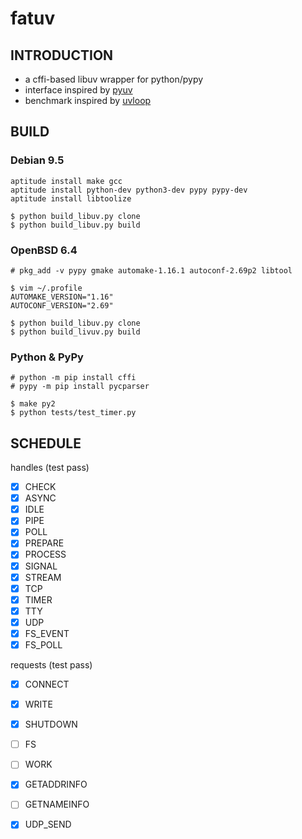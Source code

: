 # fatuv

## INTRODUCTION

* a cffi-based libuv wrapper for python/pypy
* interface inspired by [pyuv][1]
* benchmark inspired by [uvloop][2]


## BUILD

### Debian 9.5

```
aptitude install make gcc
aptitude install python-dev python3-dev pypy pypy-dev
aptitude install libtoolize

$ python build_libuv.py clone
$ python build_libuv.py build
```

### OpenBSD 6.4

```
# pkg_add -v pypy gmake automake-1.16.1 autoconf-2.69p2 libtool

$ vim ~/.profile
AUTOMAKE_VERSION="1.16"
AUTOCONF_VERSION="2.69"

$ python build_libuv.py clone
$ python build_livuv.py build
```

### Python & PyPy

```
# python -m pip install cffi
# pypy -m pip install pycparser

$ make py2
$ python tests/test_timer.py
```


## SCHEDULE

handles (test pass)
- [x] CHECK
- [x] ASYNC
- [x] IDLE
- [x] PIPE
- [x] POLL
- [x] PREPARE
- [x] PROCESS
- [x] SIGNAL
- [x] STREAM
- [x] TCP
- [x] TIMER
- [x] TTY
- [x] UDP
- [x] FS_EVENT
- [x] FS_POLL

requests (test pass)
- [x] CONNECT
- [x] WRITE
- [x] SHUTDOWN
- [ ] FS
- [ ] WORK
- [x] GETADDRINFO
- [ ] GETNAMEINFO
- [x] UDP_SEND


[1]: https://github.com/saghul/pyuv/
[2]: https://github.com/MagicStack/uvloop


